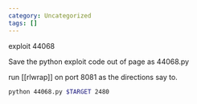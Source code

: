 ```yaml
---
category: Uncategorized
tags: []
---
```

exploit 44068

Save the python exploit code out of page as 44068.py

run [[rlwrap]] on port 8081 as the directions say to.

```bash - kali
python 44068.py $TARGET 2480
```

